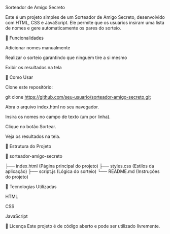 Sorteador de Amigo Secreto

Este é um projeto simples de um Sorteador de Amigo Secreto, desenvolvido com HTML, CSS e JavaScript. Ele permite que os usuários insiram uma lista de nomes e gere automaticamente os pares do sorteio.

📌 Funcionalidades

Adicionar nomes manualmente

Realizar o sorteio garantindo que ninguém tire a si mesmo

Exibir os resultados na tela

🚀 Como Usar

Clone este repositório:

git clone https://github.com/seu-usuario/sorteador-amigo-secreto.git

Abra o arquivo index.html no seu navegador.

Insira os nomes no campo de texto (um por linha).

Clique no botão Sortear.

Veja os resultados na tela.

📂 Estrutura do Projeto

📁 sorteador-amigo-secreto

├── index.html  (Página principal do projeto)
├── styles.css  (Estilos da aplicação)
├── script.js   (Lógica do sorteio)
└── README.md   (Instruções do projeto)

🔧 Tecnologias Utilizadas

HTML

CSS

JavaScript

📝 Licença
Este projeto é de código aberto e pode ser utilizado livremente.

